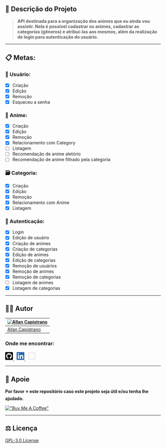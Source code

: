 ## 📖 Descrição do Projeto ##
> **API destinada para a organização dos animes que eu ainda vou assistir. Nela é possível cadastrar os animes, cadastrar as categorias (gêneros) e atribuí-las aos mesmos, além da realização de login para autenticação do usuário.**

------------

## 📋 Metas: ##

### 🧑 Usuário: ###
- [x] Criação
- [x] Edição
- [x] Remoção
- [x] Esqueceu a senha

### 🍜 Anime: ###
- [x] Criação
- [x] Edição
- [x] Remoção
- [x] Relacionamento com Category
- [ ] Listagem
- [ ] Recomendação de anime aletório
- [ ] Recomendação de anime filtrado pela categoria

### 🗃️ Categoria: ###
- [x] Criação
- [x] Edição
- [x] Remoção
- [x] Relacionamento com Anime
- [x] Listagem

### 🔐 Autenticação: ###
- [x] Login
- [x] Edição de usuário
- [x] Criação de animes
- [x] Criação de categorias
- [x] Edição de animes
- [x] Edição de categorias
- [x] Remoção de usuários
- [x] Remoção de animes
- [x] Remoção de categorias
- [ ] Listagem de animes
- [x] Listagem de categorias

------------

## 👨‍💻 Autor ##

| [![Allan Capistrano](https://github.com/AllanCapistrano.png?size=100)](https://github.com/AllanCapistrano) |
| -----------------------------------------------------------------------------------------------------------|
| [Allan Capistrano](https://github.com/AllanCapistrano)                                                     |

<p>
    <h3>Onde me encontrar:</h3>
    <a href="https://github.com/AllanCapistrano">
        <img src="https://github.com/AllanCapistrano/AllanCapistrano/blob/master/assets/github-square-brands.png" alt="Github icon" width="5%">
    </a>
    &nbsp
    <a href="https://www.linkedin.com/in/allancapistrano/">
        <img src="https://github.com/AllanCapistrano/AllanCapistrano/blob/master/assets/linkedin-brands.png" alt="Linkedin icon" width="5%">
    </a> 
    &nbsp
    <a href="https://mail.google.com/mail/u/0/?view=cm&fs=1&tf=1&source=mailto&to=asantos@ecomp.uefs.br">
        <img src="https://github.com/AllanCapistrano/AllanCapistrano/blob/master/assets/envelope-square-solid.png" alt="Email icon" width="5%">
    </a>
</p>

------------

## 🙏 Apoie ##

**Por favor ⭐️ este repositório caso este projeto seja útil e/ou tenha lhe ajudado.**

[!["Buy Me A Coffee"](https://www.buymeacoffee.com/assets/img/custom_images/orange_img.png)](https://www.buymeacoffee.com/allancapistrano)

------------

## ⚖️ Licença ##
[GPL-3.0 License](https://github.com/AllanCapistrano/animes-to-watch-api/blob/main/LICENSE)
